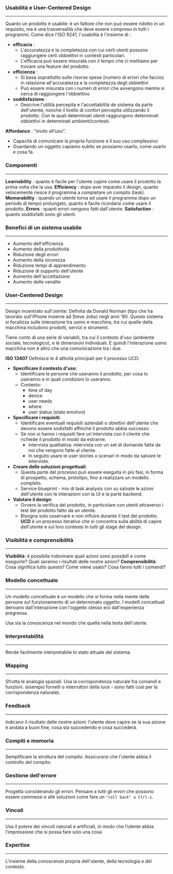 ### Usabilità e User-Centered Design
---
Quanto un prodotto è usabile: è un fattore che non può essere ridotto in un requisito, ma è una trasversalità che deve essere compreso in tutti i programmi. Come dice l'ISO 9241, l'usabilità è l'insieme di :
- **efficacia** : 
	- L'accuratezza e la completezza con cui certi utenti possono raggiungere certi obbiettivi in contesti particolari.
	- L'efficacia può essere misurata con il tempo che ci mettiamo per trovare una feature del prodotto.
- **efficienza** : 
	- Si basa soprattutto sulle risorse spese (numero di errori che faccio) in relazione all'accuratezza e la completezza degli obbiettivi
	- Può essere misurata con i numeri di errori che avvengono mentre si cerca di raggiungere l'obbiettivo
- **soddisfazione** : 
	- Descrive l'utilità percepita e l'accettabilità de sistema da parte dell'utente, nonché il livello di confort percepita utilizzando il prodotto.
Con le quali determinati utenti raggiungono determinati obbiettivi in determinati ambienti/contesti.

**Affordance** : "*invito all'uso*".
- Capacità di comunicare la propria funzione e il suo uso complessivo
- Guardando un oggetto capiamo subito se possiamo usarlo, come usarlo e cosa fa.
### Componenti
---
**Learnability** : quanto è facile per l'utente capire come usare il prodotto la prima volta che la usa.
**Efficiency** : dopo aver imparato il design, quanto velocemente riesce il programma a completare un compito (task).
**Memorability** : quando un utente torna ad usare il programma dopo un periodo di tempo prolungato, quanto è facile ricordarsi come usare il prodotto.
**Errors** : quanti errori vengono fatti dall'utente.
**Satisfaction** : quanto soddisfatti sono gli utenti.
### Benefici di un sistema usabile
----
- Aumento dell'efficienza
- Aumento della produttività
- Riduzione degli errori
- Aumento della sicurezza
- Riduzione tempi di apprendimento
- Riduzione di supporto dell'utente
- Aumento dell'accettazione
- Aumento delle vendite
### User-Centered Design
----
Design incentrato sull'utente: Definita da Donald Norman (tipo che ha lavorato sull'iPhone insieme ad Steve Jobs) negli anni '80. Questo sistema si focalizza sulle interazione tra uomo e macchina, tra cui quelle della macchina includono prodotti, servizi e strumenti.

Tiene conto di una serie di variabili, tra cui il contesto d'uso (ambiente sociale, tecnologico), e le dimensioni individuali. E quindi l'interazione uomo macchina non è altro che una comunicazione tra i due.

**ISO 13407** Definisce le 4 attività principali per il processo UCD:
- **Specificare il contesto d'uso**:
	- Identificare le persone che useranno il prodotto, per cosa lo useranno e in quali condizioni lo useranno.
	- Contesto: 
		- time of day
		- device
		- user needs
		- where 
		- user status (stato emotivo)
- **Specificare i requisiti**: 
	- Identificare eventuali requisiti aziendali o obiettivi dell'utente che devono essere sodisfatti affinché il prodotto abbia successo
	- Se non si hanno i requisiti fare un'intervista con il cliente che richiede il prodotto in modo da estrarne.
		- intervista qualitativa: intervista con un set di domande fatte da noi che vengono fatte al cliente.
		- In seguito usare le user stories o scenari in modo da salvare le interviste.
- **Creare delle soluzioni progettuali**:
	- Questa parte del processo può essere eseguita in più fasi, in forma di prospetto, schema, prototipo, fino a realizzare un modello completo.
	- Service blueprint - mix di task analysis con su salvate le azioni dell'utente con le interazioni con la UI e la parte backend.
- **Valutare il design**:
	- Ovvero la verifica del prodotto, in particolare con utenti attraverso i test del prodotto fatto da un utente.
	- Bisogna solo osservare e non influire durante il test del prodotto.
**UCD** è un processo iterativo che si concentra sulla abilità di capire dell'utente e sul loro contesto in tutti gli stage del design.
### Visibilità e comprensibilità
---
**Visibilità**: è possibile indovinare quali azioni sono possibili e come eseguirle? Quali saranno i risultati delle nostre azioni?
**Comprensibilità**: Cosa significa tutto questo? Come viene usato? Cosa fanno tutti i comandi?
### Modello concettuale
---
Un modello concettuale è un modello che si forma nella mente delle persone sul funzionamento di un determinato oggetto. I modelli concettuali derivano dall'interazione con l'oggetto stesso e/o dall'esperienza pregressa.

Usa sia la conoscenza nel mondo che quella nella testa dell'utente.
### Interpretabilità
---
Rende facilmente interpretabile lo stato attuale del sistema.
### Mapping
---
Sfrutta le analogia spaziali. Usa la corrispondenza naturale fra comandi e funzioni. (esempio fornelli o interruttori della luce - sono fatti così per la corrispondenza naturale).
### Feedback
---
Indicano il risultato delle nostre azioni: l'utente deve capire se la sua azione è andata a buon fine, cosa sta succedendo e cosa succederà.
### Compiti e memoria
---
Semplificare la struttura del compito.
Assicurarsi che l'utente abbia il controllo del compito.
### Gestione dell'errore
---
Progetta considerando gli errori.
Pensare a tutti gli errori che possono essere commessi e alle soluzioni come fare un `"roll back" o Ctrl-z`.
### Vincoli 
---
Usa il potere dei vincoli naturali e artificiali, in modo che l’utente abbia l’impressione che si possa fare solo una cosa
### Expertise
----
L'insieme della conoscenze propria dell'utente, della tecnologia e del contesto.